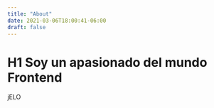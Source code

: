 ```yaml
---
title: "About"
date: 2021-03-06T18:00:41-06:00
draft: false
---
```

# H1 Soy un apasionado del mundo Frontend 
jELO

